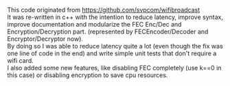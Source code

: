 This code originated from https://github.com/svpcom/wifibroadcast \
It was re-written in c++ with the intention to reduce latency, improve syntax, improve documentation 
and modularize the FEC Enc/Dec and Encryption/Decryption part. (represented by FECEncoder/Decoder and Encryptor/Decryptor now).\
By doing so I was able to reduce latency quite a lot (even though the fix was one line of code in the end) and
write simple unit tests that don't require a wifi card.\
I also added some new features, like disabling FEC completely (use k==0 in this case) or disabling encryption to save
cpu resources.
